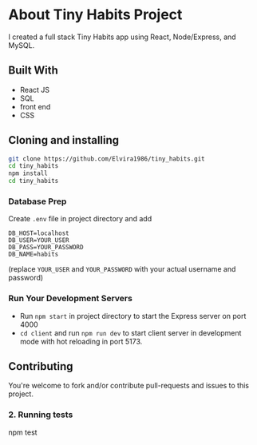 # About Tiny Habits Project

I created a full stack Tiny Habits app using React, Node/Express, and MySQL.

## Built With

- React JS
- SQL
- front end
- CSS

## Cloning and installing

```bash
git clone https://github.com/Elvira1986/tiny_habits.git
cd tiny_habits
npm install
cd tiny_habits
```
### Database Prep

Create `.env` file in project directory and add

```
DB_HOST=localhost
DB_USER=YOUR_USER
DB_PASS=YOUR_PASSWORD
DB_NAME=habits
```
(replace `YOUR_USER` and `YOUR_PASSWORD` with your actual username and password)


### Run Your Development Servers

- Run `npm start` in project directory to start the Express server on port 4000
- `cd client` and run `npm run dev` to start client server in development mode with hot reloading in port 5173.


## Contributing
You're welcome to fork and/or contribute pull-requests and issues to this project.


### 2. Running tests
npm test
